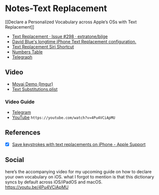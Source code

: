# Notes-Text Replacement
[[Declare a Personalized Vocabulary across Apple’s OSs with Text Replacement]]
- [Text Replacement · Issue #298 · extratone/bilge](https://github.com/extratone/bilge/issues/298)
- [David Blue's longtime iPhone Text Replacement configuration.](https://gist.github.com/extratone/3c7788e41d32958a04a2ab693fe0512c)
- [Text Replacement Siri Shortcut](https://www.icloud.com/shortcuts/e6d56b3fe8bc40639a60f166315f255b)
- [Numbers Table](https://www.icloud.com/numbers/099FGdqhuW8RstZ36SZhKT_Aw#TextReplacement)
- [Telegraph](https://telegra.ph/Text-Replacement-02-03)

## Video
- [Moyai Demo (Imgur)](https://imgur.com/gallery/K3EWBqh)
- [Text Substitutions.plist](https://imgur.com/gallery/EeTksyI)

### Video Guide
- [Telegram](https://t.me/extratone/10011)
- [YouTube](https://youtu.be/4Pu4VCiApMU)
`https://youtube.com/watch?v=4Pu4VCiApMU`

## References
- [x] [Save keystrokes with text replacements on iPhone - Apple Support](https://support.apple.com/guide/iphone/use-text-replacements-iph6d01d862/ios)

## Social

here’s the accompanying video for my upcoming guide on how to declare your own vocabulary on iOS. what I forgot to mention is that this dictionary syncs by default across iOS/iPadOS and macOS. https://youtu.be/4Pu4VCiApMU